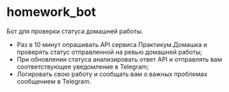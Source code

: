 # homework_bot

Бот для проверки статуса домашней работы.
- Раз в 10 минут опрашивать API сервиса Практикум.Домашка и проверять статус отправленной на ревью домашней работы;
- При обновлении статуса анализировать ответ API и отправлять вам соответствующее уведомление в Telegram;
- Логировать свою работу и сообщать вам о важных проблемах сообщением в Telegram.
